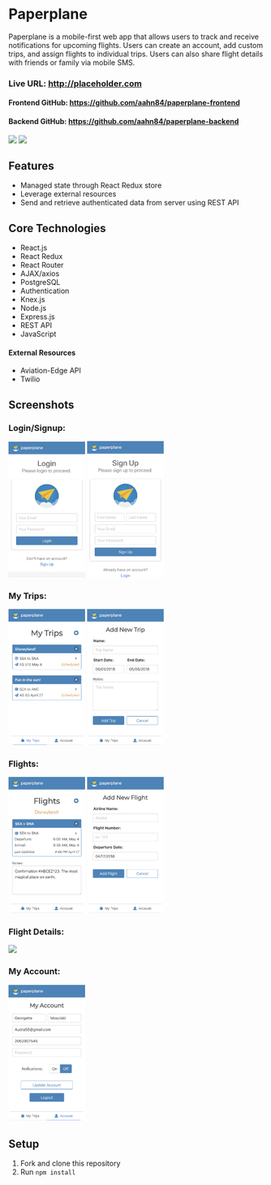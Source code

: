# Paperplane

Paperplane is a mobile-first web app that allows users to track and receive notifications for upcoming flights. Users can create an account, add custom trips, and assign flights to individual trips. Users can also share flight details with friends or family via mobile SMS.


### Live URL: http://placeholder.com
#### Frontend GitHub: https://github.com/aahn84/paperplane-frontend
#### Backend GitHub: https://github.com/aahn84/paperplane-backend

<img src="screenshots/placeholder.gif">
<img src="screenshots/placeholder.gif">

## Features
- Managed state through React Redux store
- Leverage external resources
- Send and retrieve authenticated data from server using REST API

## Core Technologies
- React.js
- React Redux
- React Router
- AJAX/axios
- PostgreSQL
- Authentication
- Knex.js
- Node.js
- Express.js
- REST API
- JavaScript

#### External Resources
- Aviation-Edge API
- Twilio

## Screenshots

### Login/Signup:

<!-- ![Login Image|512x397,50%](screenshots/paperplane-login.png) -->
<!-- ![Signup Image](screenshots/paperplane-signup.png) -->
<img src="https://github.com/aahn84/paperplane-backend/blob/master/screenshots/paperplane-login.png" width="30%">     <img src="https://github.com/aahn84/paperplane-backend/blob/master/screenshots/paperplane-signup.png" width="30%">

### My Trips:

<!-- ![My Trips Image](screenshots/paperplane-mytrips.png) -->
<!-- ![Add Trip Image](screenshots/paperplane-addtrip.png) -->
<img src="https://github.com/aahn84/paperplane-backend/blob/master/screenshots/paperplane-mytrips.png" width="30%">     <img src="https://github.com/aahn84/paperplane-backend/blob/master/screenshots/paperplane-addtrip.png" width="30%">

### Flights:

<!-- ![Flights Image](screenshots/paperplane-flights.png) -->
<!-- ![Add Flight Image](screenshots/paperplane-addflight.png) -->
<img src="https://github.com/aahn84/paperplane-backend/blob/master/screenshots/paperplane-flights.png" width="30%">    <img src="https://github.com/aahn84/paperplane-backend/blob/master/screenshots/paperplane-addflight.png" width="30%">


### Flight Details:

<!-- ![Flight Details Image](screenshots/placeholder.png) -->
<img src="https://github.com/aahn84/paperplane-backend/blob/master/screenshots/paperplane-flightdetails" width="30%">

### My Account:

<!-- ![My Account Image](screenshots/placeholder.png) -->
<img src="https://github.com/aahn84/paperplane-backend/blob/master/screenshots/paperplane-myaccount.png" width="30%">

## Setup
1. Fork and clone this repository
2. Run `npm install`
